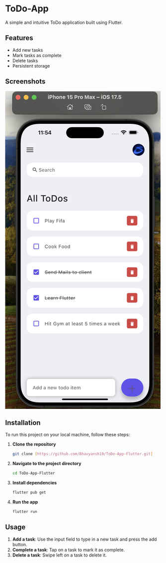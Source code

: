 # ToDo-App

A simple and intuitive ToDo application built using Flutter.

## Features

- Add new tasks
- Mark tasks as complete
- Delete tasks
- Persistent storage

## Screenshots

![ToDo-APP Screenshot](flutter-todo-iphone.png)

## Installation

To run this project on your local machine, follow these steps:

1. **Clone the repository**
    ```sh
    git clone [https://github.com/Bhavyansh19/ToDo-App-Flutter.git]
    ```
2. **Navigate to the project directory**
    ```sh
    cd ToDo-App-Flutter
    ```
3. **Install dependencies**
    ```sh
    flutter pub get
    ```
4. **Run the app**
    ```sh
    flutter run
    ```

## Usage

1. **Add a task**: Use the input field to type in a new task and press the add button.
2. **Complete a task**: Tap on a task to mark it as complete.
3. **Delete a task**: Swipe left on a task to delete it.

